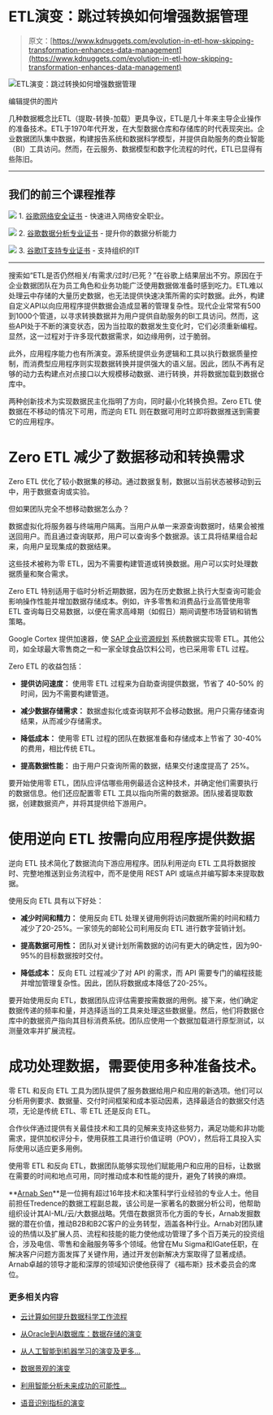 # ETL演变：跳过转换如何增强数据管理

> 原文：[https://www.kdnuggets.com/evolution-in-etl-how-skipping-transformation-enhances-data-management](https://www.kdnuggets.com/evolution-in-etl-how-skipping-transformation-enhances-data-management)

![ETL演变：跳过转换如何增强数据管理](../Images/473047592011bf33af747cdbc2a528c1.png)

编辑提供的图片

几种数据概念比ETL（提取-转换-加载）更具争议，ETL是几十年来主导企业操作的准备技术。ETL于1970年代开发，在大型数据仓库和存储库的时代表现突出。企业数据团队集中数据，构建报告系统和数据科学模型，并提供自助服务的商业智能（BI）工具访问。然而，在云服务、数据模型和数字化流程的时代，ETL已显得有些陈旧。

* * *

## 我们的前三个课程推荐

![](../Images/0244c01ba9267c002ef39d4907e0b8fb.png) 1\. [谷歌网络安全证书](https://www.kdnuggets.com/google-cybersecurity) - 快速进入网络安全职业。

![](../Images/e225c49c3c91745821c8c0368bf04711.png) 2\. [谷歌数据分析专业证书](https://www.kdnuggets.com/google-data-analytics) - 提升你的数据分析能力

![](../Images/0244c01ba9267c002ef39d4907e0b8fb.png) 3\. [谷歌IT支持专业证书](https://www.kdnuggets.com/google-itsupport) - 支持组织的IT

* * *

搜索如“ETL是否仍然相关/有需求/过时/已死？”在谷歌上结果层出不穷。原因在于企业数据团队在为员工角色和业务功能广泛使用数据做准备时感到吃力。ETL难以处理云中存储的大量历史数据，也无法提供快速决策所需的实时数据。此外，构建自定义API以向应用程序提供数据会造成显著的管理复杂性。现代企业常常有500到1000个管道，以寻求转换数据并为用户提供自助服务的BI工具访问。然而，这些API处于不断的演变状态，因为当拉取的数据发生变化时，它们必须重新编程。显然，这一过程对于许多现代数据需求，如边缘用例，过于脆弱。

此外，应用程序能力也有所演变。源系统提供业务逻辑和工具以执行数据质量控制，而消费型应用程序则实现数据转换并提供强大的语义层。因此，团队不再有足够的动力去构建点对点接口以大规模移动数据、进行转换，并将数据加载到数据仓库中。

两种创新技术为实现数据民主化指明了方向，同时最小化转换负担。Zero ETL 使数据在不移动的情况下可用，而逆向 ETL 则在数据可用时立即将数据推送到需要它的应用程序。

# Zero ETL 减少了数据移动和转换需求

Zero ETL 优化了较小数据集的移动。通过数据复制，数据以当前状态被移动到云中，用于数据查询或实验。

但如果团队完全不想移动数据怎么办？

数据虚拟化将服务器与终端用户隔离。当用户从单一来源查询数据时，结果会被推送回用户。而且通过查询联邦，用户可以查询多个数据源。该工具将结果组合起来，向用户呈现集成的数据结果。

这些技术被称为零 ETL，因为不需要构建管道或转换数据。用户可以实时处理数据质量和聚合需求。

Zero ETL 特别适用于临时分析近期数据，因为在历史数据上执行大型查询可能会影响操作性能并增加数据存储成本。例如，许多零售和消费品行业高管使用零 ETL 查询每日交易数据，以便在需求高峰期（如假日）期间调整市场营销和销售策略。

Google Cortex 提供加速器，使 [SAP 企业资源规划](https://cloud.google.com/blog/products/sap-google-cloud/google-cloud-cortex-framework-for-procure-to-pay) 系统数据实现零 ETL。其他公司，如全球最大零售商之一和一家全球食品饮料公司，也已采用零 ETL 过程。

Zero ETL 的收益包括：

+   **提供访问速度：** 使用零 ETL 过程来为自助查询提供数据，节省了 40-50% 的时间，因为不需要构建管道。

+   **减少数据存储需求：** 数据虚拟化或查询联邦不会移动数据。用户只需存储查询结果，从而减少存储需求。

+   **降低成本：** 使用零 ETL 过程的团队在数据准备和存储成本上节省了 30-40% 的费用，相比传统 ETL。

+   **提高数据性能：** 由于用户只查询所需的数据，结果交付速度提高了 25%。

要开始使用零 ETL，团队应评估哪些用例最适合这种技术，并确定他们需要执行的数据信息。他们还应配置零 ETL 工具以指向所需的数据源。团队接着提取数据，创建数据资产，并将其提供给下游用户。

# 使用逆向 ETL 按需向应用程序提供数据

逆向 ETL 技术简化了数据流向下游应用程序。团队利用逆向 ETL 工具将数据按时、完整地推送到业务流程中，而不是使用 REST API 或端点并编写脚本来提取数据。

使用反向 ETL 具有以下好处：

+   **减少时间和精力：** 使用反向 ETL 处理关键用例将访问数据所需的时间和精力减少了20-25%。一家领先的邮轮公司利用反向 ETL 进行数字营销计划。

+   **提高数据可用性：** 团队对关键计划所需数据的访问有更大的确定性，因为90-95%的目标数据按时交付。

+   **降低成本：** 反向 ETL 过程减少了对 API 的需求，而 API 需要专门的编程技能并增加管理复杂性。因此，团队将数据成本降低了20-25%。

要开始使用反向 ETL，数据团队应评估需要按需数据的用例。接下来，他们确定数据传递的频率和量，并选择适当的工具来处理这些数据量。然后，他们将数据仓库中的数据资产指向其目标消费系统。团队应使用一个数据加载进行原型测试，以测量效率并扩展流程。

# 成功处理数据，需要使用多种准备技术。

零 ETL 和反向 ETL 工具为团队提供了服务数据给用户和应用的新选项。他们可以分析用例要求、数据量、交付时间框架和成本驱动因素，选择最适合的数据交付选项，无论是传统 ETL、零 ETL 还是反向 ETL。

合作伙伴通过提供有关最佳技术和工具的见解来支持这些努力，满足功能和非功能需求，提供加权评分卡，使用获胜工具进行价值证明（POV），然后将工具投入实际使用以适应更多用例。

使用零 ETL 和反向 ETL，数据团队能够实现他们赋能用户和应用的目标，让数据在需要的时间和地点可用，同时推动成本和性能的提升，避免了转换的麻烦。

**[Arnab Sen](https://www.linkedin.com/in/arnab-sen-60b92624/)**是一位拥有超过16年技术和决策科学行业经验的专业人士。他目前担任Tredence的数据工程副总裁，该公司是一家著名的数据分析公司，他帮助组织设计其AI-ML/云/大数据战略。凭借在数据货币化方面的专长，Arnab发掘数据的潜在价值，推动B2B和B2C客户的业务转型，涵盖各种行业。Arnab对团队建设的热情以及扩展人员、流程和技能的能力使他成功管理了多个百万美元的投资组合，涉及电信、零售和金融服务等多个领域。他曾在Mu Sigma和IGate任职，在解决客户问题方面发挥了关键作用，通过开发创新解决方案取得了显著成绩。Arnab卓越的领导才能和深厚的领域知识使他获得了《福布斯》技术委员会的席位。

### 更多相关内容

+   [云计算如何提升数据科学工作流程](https://www.kdnuggets.com/2023/08/cloud-computing-enhances-data-science-workflows.html)

+   [从Oracle到AI数据库：数据存储的演变](https://www.kdnuggets.com/2022/02/oracle-databases-ai-evolution-data-storage.html)

+   [从人工智能到机器学习的演变及更多…](https://www.kdnuggets.com/2022/08/evolution-artificial-intelligence-machine-learning-data-science.html)

+   [数据景观的演变](https://www.kdnuggets.com/2023/06/evolution-data-landscape.html)

+   [利用智能分析未来成功的可能性…](https://www.kdnuggets.com/2022/02/analyzing-probability-future-success-intelligence-node-attributes-evolution-model.html)

+   [语音识别指标的演变](https://www.kdnuggets.com/2022/10/evolution-speech-recognition-metrics.html)
